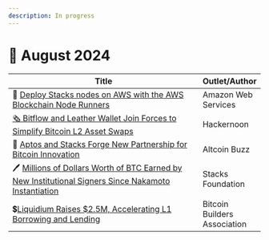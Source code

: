 ```yaml
---
description: In progress
---
```


# 🔸 August 2024

<table><thead><tr><th width="562">Title</th><th>Outlet/Author</th></tr></thead><tbody><tr><td>🧩 <a href="https://aws.amazon.com/blogs/database/how-to-deploy-stacks-blockchain-nodes-on-aws-with-the-aws-blockchain-node-runners-stacks-blueprint/?ref=stacksblog">Deploy Stacks nodes on AWS with the AWS Blockchain Node Runners</a></td><td>Amazon Web Services</td></tr><tr><td><a href="https://hackernoon.com/bitflow-and-leather-wallet-join-forces-to-simplify-bitcoin-l2-asset-swaps">🗞️ Bitflow and Leather Wallet Join Forces to Simplify Bitcoin L2 Asset Swaps</a></td><td>Hackernoon</td></tr><tr><td>🤝 <a href="https://www.altcoinbuzz.io/cryptocurrency-news/aptos-and-stacks-forge-new-partnership-for-bitcoin-innovation/">Aptos and Stacks Forge New Partnership for Bitcoin Innovation</a></td><td>Altcoin Buzz</td></tr><tr><td>🖊 <a href="https://stacks.org/institutional-signers-earn-millions">Millions of Dollars Worth of BTC Earned by New Institutional Signers Since Nakamoto Instantiation</a></td><td>Stacks Foundation</td></tr><tr><td>💲<a href="https://subscribe.bitcoinbuildersassociation.com/p/liquidium-raises-25m-accelerating?ref=stacksblog">Liquidium Raises $2.5M, Accelerating L1 Borrowing and Lending</a></td><td>Bitcoin Builders Association</td></tr></tbody></table>
